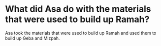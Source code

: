 # What did Asa do with the materials that were used to build up Ramah?

Asa took the materials that were used to build up Ramah and used them to build up Geba and Mizpah.
